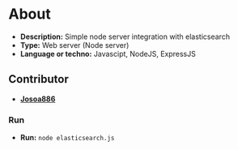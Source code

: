 # About

- **Description:** Simple node server integration with elasticsearch
- **Type:** Web server (Node server)
- **Language or techno:** Javascipt, NodeJS, ExpressJS


## Contributor

- **[Josoa886](https://github.com/Josoa886)**

### Run

- **Run:** ```node elasticsearch.js```

